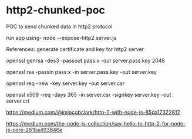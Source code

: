 # http2-chunked-poc
POC to send chunked data in http2 protocol

run app using- 
node --expose-http2 server.js


References:
generate certificate and key for http2 server

openssl genrsa -des3 -passout pass:x -out server.pass.key 2048

openssl rsa -passin pass:x -in server.pass.key -out server.key

openssl req -new -key server.key -out server.csr

openssl x509 -req -days 365 -in server.csr -signkey server.key -out server.crt



https://medium.com/@imjacobclark/http-2-with-node-js-85da17322812

https://medium.com/the-node-js-collection/say-hello-to-http-2-for-node-js-core-261ba493846e
